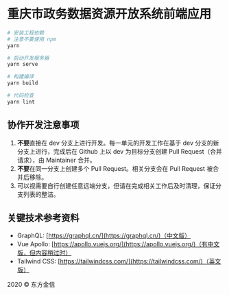 # 重庆市政务数据资源开放系统前端应用

```bash
# 安装工程依赖
# 注意不要使用 npm
yarn

# 启动开发服务器
yarn serve

# 构建编译
yarn build

# 代码检查
yarn lint
```

## 协作开发注意事项

1. **不要**直接在 dev 分支上进行开发。每一单元的开发工作在基于 dev 分支的新分支上进行，完成后在 Github 上以 dev 为目标分支创建 Pull Request（合并请求），由 Maintainer 合并。
2. **不要**在同一分支上创建多个 Pull Request。相关分支会在 Pull Request 被合并后移除。
3. 可以视需要自行创建任意远端分支，但请在完成相关工作后及时清理，保证分支列表的整洁。

## 关键技术参考资料

* GraphQL: [https://graphql.cn/](https://graphql.cn/)（中文版）
* Vue Apollo: [https://apollo.vuejs.org/](https://apollo.vuejs.org/)（有中文版，但内容稍过时）
* Tailwind CSS: [https://tailwindcss.com/](https://tailwindcss.com/)（英文版）

2020 &copy; 东方金信
